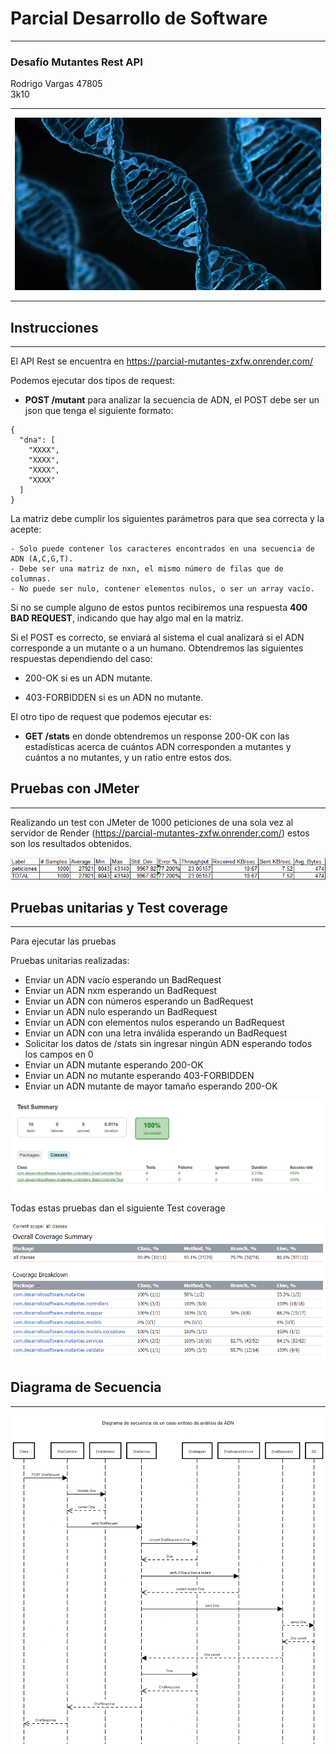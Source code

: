# Parcial Desarrollo de Software

---

### Desafío Mutantes Rest API



Rodrigo Vargas 47805 \
3k10

---

<div style="text-align: center;">
  <img src="images/adn.jpg" alt="adn">
</div>

---

## Instrucciones

---

El API Rest se encuentra en https://parcial-mutantes-zxfw.onrender.com/

Podemos ejecutar dos tipos de request:

- **POST /mutant** para analizar la secuencia de ADN,
el POST debe ser un json que tenga el siguiente formato:

```
{
  "dna": [
    "XXXX",
    "XXXX",
    "XXXX",
    "XXXX"
  ]
}
```
La matriz debe cumplir los siguientes parámetros para que sea correcta y la acepte:

    - Solo puede contener los caracteres encontrados en una secuencia de ADN (A,C,G,T).
    - Debe ser una matriz de nxn, el mismo número de filas que de columnas.
    - No puede ser nulo, contener elementos nulos, o ser un array vacío.

Si no se cumple alguno de estos puntos recibiremos una respuesta **400 BAD REQUEST**,
indicando que hay algo mal en la matriz.

Si el POST es correcto, se enviará al sistema el cual analizará si el ADN corresponde a un mutante o a un humano.
Obtendremos las siguientes respuestas dependiendo del caso:
- 200-OK si es un ADN mutante.

- 403-FORBIDDEN si es un ADN no mutante.

El otro tipo de request que podemos ejecutar es:
- **GET /stats** en donde obtendremos un response 200-OK con las estadísticas acerca de 
cuántos ADN corresponden a mutantes y cuántos a no mutantes, y un ratio entre estos dos.

##  Pruebas con JMeter

---

Realizando un test con JMeter de 1000 peticiones de una sola vez al servidor de 
Render (https://parcial-mutantes-zxfw.onrender.com/) estos son los resultados obtenidos.

![img.png](images/img.png)

## Pruebas unitarias y Test coverage

---

Para ejecutar las pruebas 

Pruebas unitarias realizadas:

- Enviar un ADN vacío esperando un BadRequest
- Enviar un ADN nxm esperando un BadRequest
- Enviar un ADN con números esperando un BadRequest
- Enviar un ADN nulo esperando un BadRequest
- Enviar un ADN con elementos nulos esperando un BadRequest
- Enviar un ADN con una letra inválida esperando un BadRequest
- Solicitar los datos de /stats sin ingresar ningún ADN esperando todos los campos en 0
- Enviar un ADN mutante esperando 200-OK
- Enviar un ADN no mutante esperando 403-FORBIDDEN
- Enviar un ADN mutante de mayor tamaño esperando 200-OK

![tests.jpg](images/tests.jpg)

Todas estas pruebas dan el siguiente Test coverage

![coverage.png](images%2Fcoverage.png)


## Diagrama de Secuencia

---

![diagrama.png](images%2Fdiagrama.png)

